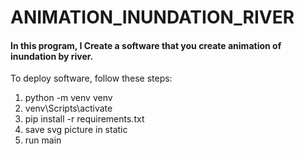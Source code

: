 # ANIMATION_INUNDATION_RIVER
#### In this program, I Create a software that you create animation of inundation by river.

To deploy software, follow these steps:

1. python -m venv venv
2. venv\Scripts\activate
3. pip install -r requirements.txt
4. save svg picture in static
5. run main